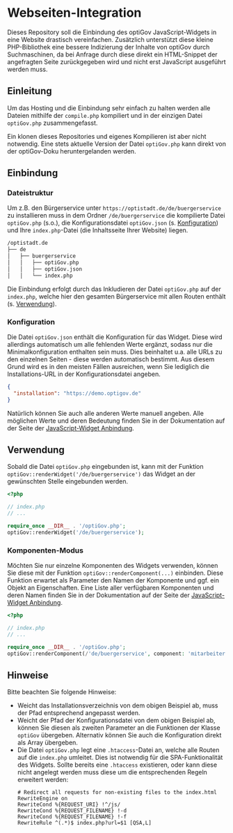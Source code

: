 # Webseiten-Integration

Dieses Repository soll die Einbindung des optiGov JavaScript-Widgets in eine Website drastisch vereinfachen. Zusätzlich
unterstützt diese kleine PHP-Bibliothek eine bessere Indizierung der Inhalte von optiGov durch Suchmaschinen, da bei
Anfrage durch diese direkt ein HTML-Snippet der angefragten Seite zurückgegeben wird und nicht erst JavaScript
ausgeführt werden
muss.

## Einleitung

Um das Hosting und die Einbindung sehr einfach zu halten werden alle Dateien mithilfe der `compile.php` kompiliert und
in der einzigen Datei `optiGov.php` zusammengefasst.

Ein klonen dieses Repositories und eigenes Kompilieren ist aber nicht notwendig.
Eine stets aktuelle Version der Datei `optiGov.php` kann direkt von der optiGov-Doku heruntergelanden werden.

## Einbindung

### Dateistruktur

Um z.B. den Bürgerservice unter `https://optistadt.de/de/buergerservice` zu installieren muss in dem
Ordner `/de/buergerservice` die kompilierte Datei `optiGov.php` (s.o.), die Konfigurationsdatei `optiGov.json` 
(s. [Konfiguration](#konfiguration)) und Ihre `index.php`-Datei (die Inhaltsseite Ihrer Website) liegen.

```bash
/optistadt.de
├── de
│   ├── buergerservice
│   │   ├── optiGov.php
│   │   ├── optiGov.json
│   │   └── index.php
```

Die Einbindung erfolgt durch das Inkludieren der Datei `optiGov.php` auf der `index.php`, welche hier den gesamten
Bürgerservice mit allen Routen enthält (s. [Verwendung](#verwendung)).

### Konfiguration

Die Datei `optiGov.json` enthält die Konfiguration für das Widget. Diese wird allerdings automatisch um alle fehlenden
Werte ergänzt, sodass nur die Minimalkonfiguration enthalten sein muss. Dies beinhaltet u.a. alle URLs zu den einzelnen
Seiten - diese werden automatisch bestimmt. Aus diesem Grund wird es in den meisten Fällen ausreichen, wenn Sie
lediglich die Installations-URL in der Konfigurationsdatei angeben.

```json
{
  "installation": "https://demo.optigov.de"
}
```

Natürlich können Sie auch alle anderen Werte manuell angeben. Alle möglichen Werte und deren Bedeutung finden Sie in der
Dokumentation auf der Seite der [JavaScript-Widget Anbindung](https://doku.optigov.de/javascript-widget/anbindung).

## Verwendung

Sobald die Datei `optiGov.php` eingebunden ist, kann mit der Funktion `optiGov::renderWidget('/de/buergerservice')` das
Widget an der gewünschten Stelle eingebunden werden.

```php
<?php

// index.php
// ...

require_once __DIR__ . '/optiGov.php';
optiGov::renderWidget('/de/buergerservice');
```

### Komponenten-Modus

Möchten Sie nur einzelne Komponenten des Widgets verwenden, können Sie diese mit der
Funktion `optiGov::renderComponent(...)`
einbinden. Diese Funktion erwartet als Parameter den Namen der Komponente und ggf. ein Objekt an Eigenschaften. Eine Liste aller verfügbaren Komponenten und
deren Namen finden Sie in der Dokumentation auf der Seite
der [JavaScript-Widget Anbindung](https://doku.optigov.de/javascript-widget/anbindung).

```php
<?php

// index.php
// ...

require_once __DIR__ . '/optiGov.php';
optiGov::renderComponent(/'de/buergerservice', component: 'mitarbeiter', properties: ['id' => 330]);
```

## Hinweise

Bitte beachten Sie folgende Hinweise:

- Weicht das Installationsverzeichnis von dem obigen Beispiel ab, muss der Pfad entsprechend angepasst werden.
- Weicht der Pfad der Konfigurationsdatei von dem obigen Beispiel ab, können Sie diesen als zweiten Parameter an die
  Funktionen der Klasse `optiGov` übergeben. Alternativ können Sie auch die Konfiguration direkt als Array übergeben.
- Die Datei `optiGov.php` legt eine `.htaccess`-Datei an, welche alle Routen auf die `index.php` umleitet. Dies ist
  notwendig
  für die SPA-Funktionalität des Widgets. Sollte bereits eine `.htaccess` existieren, oder kann diese nicht angelegt
  werden muss diese um die entsprechenden
  Regeln erweitert werden:
  ```.htaaccess
  # Redirect all requests for non-existing files to the index.html
  RewriteEngine on
  RewriteCond %{REQUEST_URI} !^/js/
  RewriteCond %{REQUEST_FILENAME} !-d
  RewriteCond %{REQUEST_FILENAME} !-f
  RewriteRule ^(.*)$ index.php?url=$1 [QSA,L]
  ```